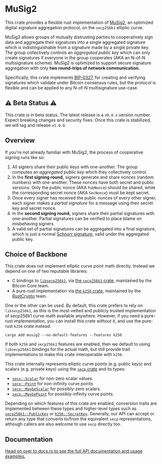 # MuSig2

This crate provides a flexible rust implementation of [MuSig2](https://eprint.iacr.org/2020/1261), an optimized digital signature aggregation protocol, on the `secp256k1` elliptic curve.

MuSig2 allows groups of mutually distrusting parties to cooperatively sign data and aggregate their signatures into a single aggregated signature which is indistinguishable from a signature made by a single private key. The group collectively controls an _aggregated public key_ which can only create signatures if everyone in the group cooperates (AKA an N-of-N multisignature scheme). MuSig2 is optimized to support secure signature aggregation with only **two round-trips of network communication.**

Specifically, this crate implements [BIP-0327](https://github.com/bitcoin/bips/blob/master/bip-0327.mediawiki), for creating and verifying signatures which validate under Bitcoin consensus rules, but the protocol is flexible and can be applied to any N-of-N multisignature use-case.

## ⚠️ Beta Status ⚠️

This crate is in beta status. The latest release is a `v0.0.x` version number. Expect breaking changes and security fixes. Once this crate is stabilized, we will tag and release `v1.0.0`.

## Overview

If you're not already familiar with MuSig2, the process of cooperative signing runs like so:

1. All signers share their public keys with one-another. The group computes an _aggregated public key_ which they collectively control.
2. In the **first signing round,** signers generate and share _nonces_ (random numbers) with one-another. These nonces have both secret and public versions. Only the public nonce (AKA `PubNonce`) should be shared, while the corresponding secret nonce (AKA `SecNonce`) must be kept secret.
3. Once every signer has received the public nonces of every other signer, each signer makes a _partial signature_ for a message using their secret key and secret nonce.
4. In the **second signing round,** signers share their partial signatures with one-another. Partial signatures can be verified to place blame on misbehaving signers.
5. A valid set of partial signatures can be aggregated into a final signature, which is just a normal [Schnorr signature](https://en.wikipedia.org/wiki/Schnorr_signature), valid under the aggregated public key.

## Choice of Backbone

This crate does not implement elliptic curve point math directly. Instead we depend on one of two reputable libraries:

- C bindings to [`libsecp256k1`](https://github.com/bitcoin-core/secp256k1), via [the `secp256k1` crate](https://crates.io/crates/secp256k1), maintained by the Bitcoin Core team.
- A pure-rust implementation via [the `k256` crate](https://crates.io/crates/k256), maintained by the [RustCrypto](https://github.com/RustCrypto) team.

One or the other can be used. By default, this crate prefers to rely on `libsecp256k1`, as this is the most vetted and publicly trusted implementation of secp256k1 curve math available anywhere. However, if you need a pure-rust implementation, you can install this crate without it, and use the pure-rust `k256` crate instead.

```notrust
cargo add musig2 --no-default-features --features k256
```

If both `k256` and `secp256k1` features are enabled, then we default to using `libsecp256k1` bindings for the actual math, but still provide trait implementations to make this crate interoperable with `k256`.

This crate internally represents elliptic curve points (e.g. public keys) and scalars (e.g. private keys) using the [`secp` crate](https://crates.io/crates/secp) and its types:

- [`secp::Scalar`](https://docs.rs/secp/struct.Scalar.html) for non-zero scalar values.
- [`secp::Point`](https://docs.rs/secp/struct.Point.html) for non-infinity curve points
- [`secp::MaybeScalar`](https://docs.rs/secp/enum.Point.html) for possibly-zero scalars.
- [`secp::MaybePoint`](https://docs.rs/secp/enum.Point.html) for possibly-infinity curve points.

Depending on which features of this crate are enabled, conversion traits are implemented between these types and higher-level types such as [`secp256k1::PublicKey`](https://docs.rs/secp256k1/struct.PublicKey.html) or [`k256::SecretKey`](https://docs.rs/k256/type.SecretKey.html). Generally, our API can accept or return any type that converts to/from the equivalent `secp` representations, although callers are also welcome to use `secp` directly too.

## Documentation

[Head on over to docs.rs to see the full API documentation and usage examples.](https://docs.rs/musig2)
